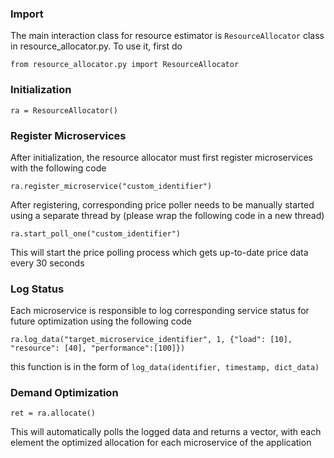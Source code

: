 ### Import
The main interaction class for resource estimator is `ResourceAllocator` class in resource_allocator.py. To use it, first do
```
from resource_allocator.py import ResourceAllocator
```

### Initialization
```
ra = ResourceAllocator()
```

### Register Microservices
After initialization, the resource allocator must first register microservices with the following code
```
ra.register_microservice("custom_identifier")
```
After registering, corresponding price poller needs to be manually started using a separate thread by (please wrap the following code in a new thread)
```
ra.start_poll_one("custom_identifier")
```
This will start the price polling process which gets up-to-date price data every 30 seconds

### Log Status
Each microservice is responsible to log corresponding service status for future optimization using the following code
```
ra.log_data("target_microservice_identifier", 1, {"load": [10], "resource": [40], "performance":[100]})
```
this function is in the form of `log_data(identifier, timestamp, dict_data)`

### Demand Optimization
```
ret = ra.allocate()
```
This will automatically polls the logged data and returns a vector, with each element the optimized allocation for each microservice of the application
